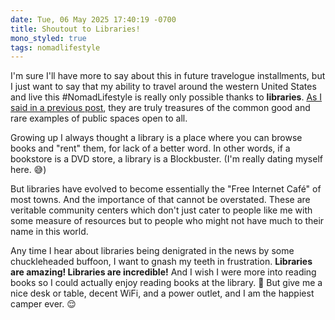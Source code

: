 ```yaml
---
date: Tue, 06 May 2025 17:40:19 -0700
title: Shoutout to Libraries!
mono_styled: true
tags: nomadlifestyle
---
```


I'm sure I'll have more to say about this in future travelogue installments, but I just want to say that my ability to travel around the western United States and live this #NomadLifestyle is really only possible thanks to **libraries**. [As I said in a previous post](/20250422/how-i-work-as-a-digital-nomad), they are truly treasures of the common good and rare examples of public spaces open to all.

Growing up I always thought a library is a place where you can browse books and "rent" them, for lack of a better word. In other words, if a bookstore is a DVD store, a library is a Blockbuster. (I'm really dating myself here. 😅)

But libraries have evolved to become essentially the "Free Internet Café" of most towns. And the importance of that cannot be overstated. These are veritable community centers which don't just cater to people like me with some measure of resources but to people who might not have much to their name in this world.

Any time I hear about libraries being denigrated in the news by some chuckleheaded buffoon, I want to gnash my teeth in frustration. **Libraries are amazing! Libraries are incredible!** And I wish I were more into reading books so I could actually enjoy reading books at the library. 😬 But give me a nice desk or table, decent WiFi, and a power outlet, and I am the happiest camper ever. 😌

